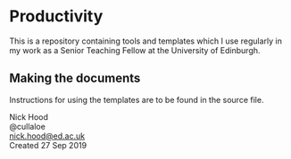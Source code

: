 # Productivity
This is a repository containing tools and templates which I use regularly in my work as a Senior Teaching Fellow at the University of Edinburgh.

## Making the documents
Instructions for using the templates are to be found in the source file.

Nick Hood  
@cullaloe  
nick.hood@ed.ac.uk  
Created 27 Sep 2019
